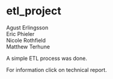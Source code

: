 # etl_project

Agust Erlingsson <br>
Eric Phieler <br>
Nicole Rothfield <br>
Matthew Terhune <br>

A simple ETL process was done. 

For information click on technical report.
